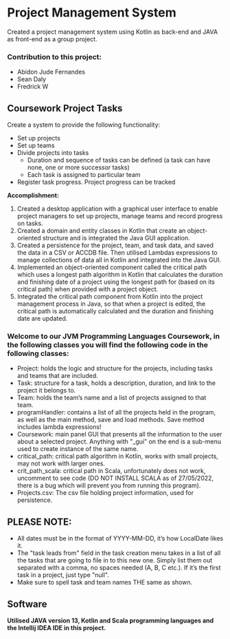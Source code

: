 # Project Management System

Created a project management system using Kotlin as back-end and JAVA as front-end as a group project.

### Contribution to this project:
- Abidon Jude Fernandes
- Sean Daly
- Fredrick W

## Coursework Project Tasks
Create a system to provide the following functionality:
- Set up projects
- Set up teams
- Divide projects into tasks
    -  Duration and sequence of tasks can be defined (a task can have none, one or more successor tasks)
    -  Each task is assigned to particular team 
- Register task progress. Project progress can be tracked 


**Accomplishment:**
1. Created a desktop application with a graphical user interface to enable project managers to set up projects, manage teams and record progress on tasks.
2. Created a domain and entity classes in Kotlin that create an object-oriented structure and is integrated the Java GUI application.
3. Created a persistence for the project, team, and task data, and saved the data in a CSV or ACCDB file. Then utilised Lambdas expressions to manage collections of data all in Kotlin and integrated into the Java GUI.
4. Implemented an object-oriented component called the critical path which uses a longest path algorithm in Kotlin that calculates the duration and finishing date of a project using the longest path for (based on its critical path) when provided with a project object.
5. Integrated the critical path component from Kotlin into the project management process in Java, so that when a project is edited, the critical path is automatically calculated and the duration and finishing date are updated. 


### Welcome to our JVM Programming Languages Coursework, in the following classes you will find the following code in the following classes:

- Project: holds the logic and structure for the projects, including tasks and teams that are included.
- Task: structure for a task, holds a description, duration, and link to the project it belongs to.
- Team: holds the team’s name and a list of projects assigned to that team.
- programHandler: contains a list of all the projects held in the program, as well as the main method, save and load methods. Save method includes lambda expressions!
- Coursework: main panel GUI that presents all the information to the user about a selected project. Anything with "\_gui" on the end is a sub-menu used to create instance of the same name.
- critical_path: critical path algorithm in Kotlin, works with small projects, may not work with larger ones.
- crit_path_scala: critical path in Scala, unfortunately does not work, uncomment to see code (DO NOT INSTALL SCALA as of 27/05/2022, there is a bug which will prevent you from running this program).
- Projects.csv: The csv file holding project information, used for persistence.

## PLEASE NOTE:
- All dates must be in the format of YYYY-MM-DD, it’s how LocalDate likes it.
- The "task leads from" field in the task creation menu takes in a list of all the tasks that are going to file in to this new one. Simply list them out separated with a comma, no spaces needed (A, B, C etc.). If it’s the first task in a project, just type "null".
- Make sure to spell task and team names THE same as shown.


## Software
**Utilised JAVA version 13, Kotlin and Scala programming languages and the Intellij IDEA IDE in this project.**
